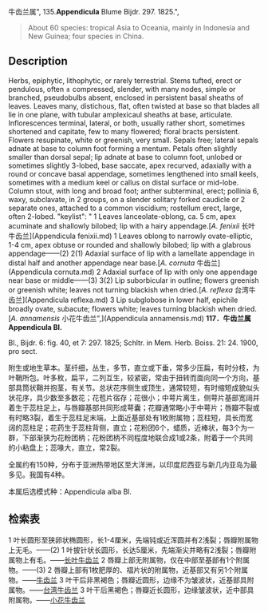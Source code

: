 牛齿兰属",
135.**Appendicula** Blume Bijdr. 297. 1825.",

> About 60 species: tropical Asia to Oceania, mainly in Indonesia and New Guinea; four species in China.

## Description
Herbs, epiphytic, lithophytic, or rarely terrestrial. Stems tufted, erect or pendulous, often ± compressed, slender, with many nodes, simple or branched, pseudobulbs absent, enclosed in persistent basal sheaths of leaves. Leaves many, distichous, flat, often twisted at base so that blades all lie in one plane, with tubular amplexicaul sheaths at base, articulate. Inflorescences terminal, lateral, or both, usually rather short, sometimes shortened and capitate, few to many flowered; floral bracts persistent. Flowers resupinate, white or greenish, very small. Sepals free; lateral sepals adnate at base to column foot forming a mentum. Petals often slightly smaller than dorsal sepal; lip adnate at base to column foot, unlobed or sometimes slightly 3-lobed, base saccate, apex recurved, adaxially with a round or concave basal appendage, sometimes lengthened into small keels, sometimes with a medium keel or callus on distal surface or mid-lobe. Column stout, with long and broad foot; anther subterminal, erect; pollinia 6, waxy, subclavate, in 2 groups, on a slender solitary forked caudicle or 2 separate ones, attached to a common viscidium; rostellum erect, large, often 2-lobed.
  "keylist": "
1 Leaves lanceolate-oblong, ca. 5 cm, apex acuminate and shallowly bilobed; lip with a hairy appendage.[*A. fenixii* 长叶牛齿兰](Appendicula fenixii.md)
1 Leaves oblong to narrowly ovate-elliptic, 1-4 cm, apex obtuse or rounded and shallowly bilobed; lip with a glabrous appendage——(2)
2(1) Adaxial surface of lip with a lamellate appendage in distal half and another appendage near base.[*A. cornuta* 牛齿兰](Appendicula cornuta.md)
2 Adaxial surface of lip with only one appendage near base or middle——(3)
3(2) Lip suborbicular in outline; flowers greenish or greenish white; leaves not turning blackish when dried.[*A. reflexa* 台湾牛齿兰](Appendicula reflexa.md)
3 Lip subglobose in lower half, epichile broadly ovate, subacute; flowers white; leaves turning blackish when dried.[*A. annamensis* 小花牛齿兰",](Appendicula annamensis.md)
**117．牛齿兰属 Appendicula Bl.**

Bl., Bijdr. 6: fig. 40, et 7: 297. 1825; Schltr. in Mem. Herb. Boiss. 21: 24. 1900, pro sect.

附生或地生草本。茎纤细，丛生，多节，直立或下垂，常多少压扁，有时分枝，为叶鞘所包。叶多枚，扁平，二列互生，较紧密，常由于扭转而面向同一个方向，基部具筒状鞘并抱茎，有关节。总状花序侧生或顶生，通常较短，有时缩短成貌似头状花序，具少数至多数花；花苞片宿存；花很小；中萼片离生，侧萼片基部宽阔并着生于蕊柱足上，与唇瓣基部共同形成萼囊；花瓣通常略小于中萼片；唇瓣不裂或有时略3裂，着生于蕊柱足末端，上面近基部处有1枚附属物；蕊柱短，具长而宽阔的蕊柱足；花药生于蕊柱背侧，直立；花粉团6个，蜡质，近棒状，每3个为一群，下部渐狭为花粉团柄；花粉团柄不同程度地联合成1或2条，附着于一个共同的小粘盘上；蕊喙大，直立，常2裂。

全属约有150种，分布于亚洲热带地区至大洋洲，以印度尼西亚与新几内亚岛为最多见。我国有4种。

本属后选模式种：Appendicula alba Bl.

## 检索表

1 叶长圆形至狭卵状椭圆形，长1-4厘米，先端钝或近浑圆并有2浅裂；唇瓣附属物上无毛。——(2)
1 叶披针状长圆形，长达5厘米，先端渐尖并略有2浅裂；唇瓣附属物上有毛。——[长叶牛齿兰](Appendicula%20terrestris.md)
2 唇瓣上部无附属物，仅在中部至基部有1个附属物。——(3)
2 唇瓣上部有1枚肥厚的、褶片状的附属物，近基部又有另1个附属物。——[牛齿兰](Appendicula%20cornuta.md)
3 叶干后非黑褐色；唇瓣近圆形，边缘不为皱波状，近基部具附属物。——[台湾牛齿兰](Appendicula%20formosana.md)
3 叶干后黑褐色；唇瓣近长圆形，边缘皱波状，近中部具附属物。——[小花牛齿兰](Appendicula%20micrantha.md)

